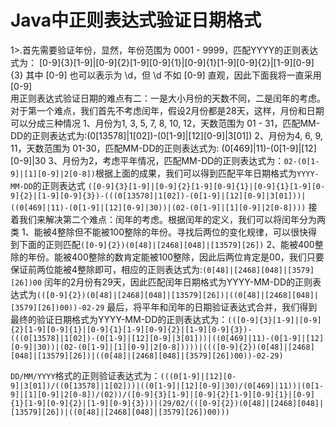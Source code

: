 # Java中正则表达式验证日期格式

1>.首先需要验证年份，显然，年份范围为
 0001 - 9999，匹配YYYY的正则表达式为：
[0-9]{3}[1-9]|[0-9]{2}[1-9][0-9]{1}|[0-9]{1}[1-9][0-9]{2}|[1-9][0-9]{3}
其中 [0-9] 也可以表示为 \d，但 \d 不如 [0-9] 直观，因此下面我将一直采用  [0-9]<BR>
用正则表达式验证日期的难点有二：一是大小月份的天数不同，二是闰年的考虑。<BR>对于第一个难点，我们首先不考虑闰年，假设2月份都是28天，这样，月份和日期可以分成三种情况
 1、月份为1, 3, 5, 7, 8, 10, 12，天数范围为 01 - 31，匹配MM-DD的正则表达式为:(0[13578]|1[02])-(0[1-9]|[12][0-9]|3[01])
 2、月份为4, 6, 9, 11，天数范围为 01-30，匹配MM-DD的正则表达式为:
(0[469]|11)-(0[1-9]|[12][0-9]|30
 3、月份为2，考虑平年情况，匹配MM-DD的正则表达式为：`02-(0[1-9]|[1][0-9]|2[0-8])`根据上面的成果，我们可以得到匹配平年日期格式为`YYYY-MM-DD`的正则表达式
`([0-9]{3}[1-9]|[0-9]{2}[1-9][0-9]{1}|[0-9]{1}[1-9][0-9]{2}|[1-9][0-9]{3})-(((0[13578]|1[02])-(0[1-9]|[12][0-9]|3[01]))|((0[469]|11)-(0[1-9]|[12][0-9]|30))|(02-(0[1-9]|[1][0-9]|2[0-8])))`
接着我们来解决第二个难点：闰年的考虑。根据闰年的定义，我们可以将闰年分为两类
1、能被4整除但不能被100整除的年份。寻找后两位的变化规律，可以很快得到下面的正则匹配`([0-9]{2})(0[48]|[2468][048]|[13579][26])`
2、能被400整除的年份。能被400整除的数肯定能被100整除，因此后两位肯定是00，我们只要保证前两位能被4整除即可，相应的正则表达式为:`(0[48]|[2468][048]|[3579][26])00`
闰年的2月份有29天，因此匹配闰年日期格式为YYYY-MM-DD的正则表达式为`(([0-9]{2})(0[48]|[2468][048]|[13579][26])|((0[48]|[2468][048]|[3579][26])00))-02-29`
最后，将平年和闰年的日期验证表达式合并，我们得到最终的验证日期格式为YYYY-MM-DD的正则表达式为：``(([0-9]{3}[1-9]|[0-9]{2}[1-9][0-9]{1}|[0-9]{1}[1-9][0-9]{2}|[1-9][0-9]{3})-(((0[13578]|1[02])-(0[1-9]|[12][0-9]|3[01]))|((0[469]|11)-(0[1-9]|[12][0-9]|30))|(02-(0[1-9]|[1][0-9]|2[0-8]))))|((([0-9]{2})(0[48]|[2468][048]|[13579][26])|((0[48]|[2468][048]|[3579][26])00))-02-29)``

`DD/MM/YYYY`格式的正则验证表达式为：``(((0[1-9]|[12][0-9]|3[01])/((0[13578]|1[02]))|((0[1-9]|[12][0-9]|30)/(0[469]|11))|(0[1-9]|[1][0-9]|2[0-8])/(02))/([0-9]{3}[1-9]|[0-9]{2}[1-9][0-9]{1}|[0-9]{1}[1-9][0-9]{2}|[1-9][0-9]{3}))|(29/02/(([0-9]{2})(0[48]|[2468][048]|[13579][26])|((0[48]|[2468][048]|[3579][26])00)))``